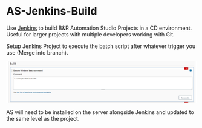 # AS-Jenkins-Build
Use [Jenkins](https://www.jenkins.io/) to build B&amp;R Automation Studio Projects in a CD environment. Useful for larger projects with multiple developers working with Git.

Setup Jenkins Project to execute the batch script after whatever trigger you use (Merge into branch).

![jenkins project](https://raw.githubusercontent.com/apinner84/AS-Jenkins-Build/main/img/ASBuild1.PNG)

AS will need to be installed on the server alongside Jenkins and updated to the same level as the project.
